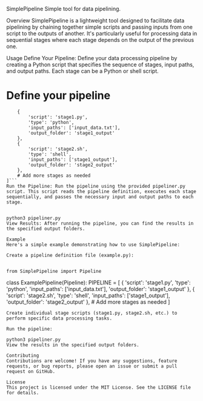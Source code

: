 SimplePipeline
Simple tool for data pipelining.

Overview
SimplePipeline is a lightweight tool designed to facilitate data pipelining by chaining together simple scripts and passing inputs from one script to the outputs of another. It's particularly useful for processing data in sequential stages where each stage depends on the output of the previous one.

Usage
Define Your Pipeline: Define your data processing pipeline by creating a Python script that specifies the sequence of stages, input paths, and output paths. Each stage can be a Python or shell script.


# Define your pipeline
```PIPELINE = [
    {
        'script': 'stage1.py',
        'type': 'python',
        'input_paths': ['input_data.txt'],
        'output_folder': 'stage1_output'
    },
    {
        'script': 'stage2.sh',
        'type': 'shell',
        'input_paths': ['stage1_output'],
        'output_folder': 'stage2_output'
    },
    # Add more stages as needed
]```
Run the Pipeline: Run the pipeline using the provided pipeliner.py script. This script reads the pipeline definition, executes each stage sequentially, and passes the necessary input and output paths to each stage.


python3 pipeliner.py
View Results: After running the pipeline, you can find the results in the specified output folders.

Example
Here's a simple example demonstrating how to use SimplePipeline:

Create a pipeline definition file (example.py):


from SimplePipeline import Pipeline
```
class ExamplePipeline(Pipeline):
    PIPELINE = [
        {
            'script': 'stage1.py',
            'type': 'python',
            'input_paths': ['input_data.txt'],
            'output_folder': 'stage1_output'
        },
        {
            'script': 'stage2.sh',
            'type': 'shell',
            'input_paths': ['stage1_output'],
            'output_folder': 'stage2_output'
        },
        # Add more stages as needed
    ]
```
Create individual stage scripts (stage1.py, stage2.sh, etc.) to perform specific data processing tasks.

Run the pipeline:

python3 pipeliner.py
View the results in the specified output folders.

Contributing
Contributions are welcome! If you have any suggestions, feature requests, or bug reports, please open an issue or submit a pull request on GitHub.

License
This project is licensed under the MIT License. See the LICENSE file for details.

